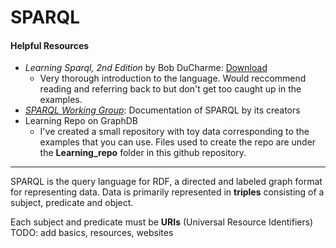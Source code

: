 SPARQL
===

#### Helpful Resources
- _Learning Sparql, 2nd Edition_ by Bob DuCharme: [Download](https://oiipdf.com/learning-sparql-2nd-edition)
  - Very thorough introduction to the language. Would reccommend reading and referring back to but don't get too caught up in the examples.
- [_SPARQL Working Group_](https://www.w3.org/TR/2013/REC-sparql11-overview-20130321/): Documentation of SPARQL by its creators
- Learning Repo on GraphDB
  - I've created a small repository with toy data corresponding to the examples that you can use. Files used to create the repo are under the **Learning_repo** folder in this github repository.

---





SPARQL is the query language for RDF, a directed and labeled graph format for representing data. Data is primarily represented in **triples** consisting of a subject, predicate and object. 

Each subject and predicate must be **URIs** (Universal Resource Identifiers) 
TODO: add basics, resources, websites
